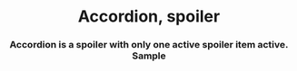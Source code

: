 <h1 align="center">Accordion, spoiler</h1>
<h3 align="center">Accordion is a spoiler with only one active spoiler item active. Sample</h3>